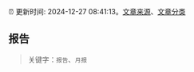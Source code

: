 :alarm_clock: 更新时间: 2024-12-27 08:41:13。[文章来源](/README.md)、[文章分类](/TAGS.md)

## 报告


> 关键字：`报告`、`月报`



